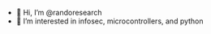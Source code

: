 - 👋 Hi, I’m @randoresearch
- 👀 I’m interested in infosec, microcontrollers, and python
<!---
- 🌱 I’m currently learning ...
- 💞️ I’m looking to collaborate on ...
- 📫 How to reach me ...
- ✨ special
--->
